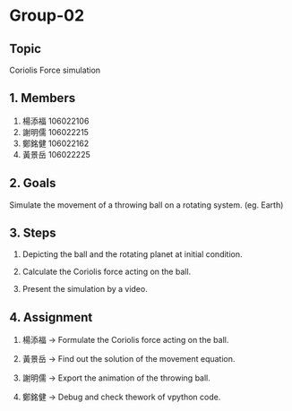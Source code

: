 # Group-02
## Topic
Coriolis Force simulation

## 1. Members
1. 楊添福 106022106
2. 謝明儒 106022215
3. 鄭銘健 106022162
4. 黃景岳 106022225

## 2. Goals
Simulate the movement of a throwing ball on a rotating system. (eg. Earth)

## 3. Steps
1. Depicting the ball and the rotating planet at initial condition.

2. Calculate the Coriolis force acting on the ball.

3. Present the simulation by a video.

## 4. Assignment
1. 楊添福 -> Formulate the Coriolis force acting on the ball.

2. 黃景岳 -> Find out the solution of the movement equation.

3. 謝明儒 -> Export the animation of the throwing ball.

4. 鄭銘健 -> Debug and check thework of vpython code.
